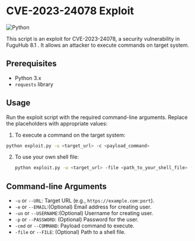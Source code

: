 # CVE-2023-24078 Exploit

![Python](https://img.shields.io/badge/python-3.x-blue)

This script is an exploit for CVE-2023-24078, a security vulnerability in FuguHub 8.1 . It allows an attacker to execute commands on target system.

## Prerequisites

- Python 3.x
- `requests` library

## Usage

Run the exploit script with the required command-line arguments. Replace the placeholders with appropriate values:

1.  To execute a command on the target system:
    
   ```sh
   python exploit.py -u <target_url> -c <payload_command>
   ```
2. To use your own shell file:

   ```sh
   python exploit.py -u <target_url> -file <path_to_your_shell_file>
   ```
    

## Command-line Arguments

- `-u` or `--URL`: Target URL (e.g., `https://example.com:port`).
- `-e` or `--EMAIL`:(Optional) Email address for creating user.
- `-un` or `--USERNAME`:(Optional) Username for creating user.
- `-p` or `--PASSWORD`: (Optional) Password for the user.
- `-cmd` or `--COMMAND`: Payload command to execute.
- `-file` or `--FILE`: (Optional) Path to a shell file.



